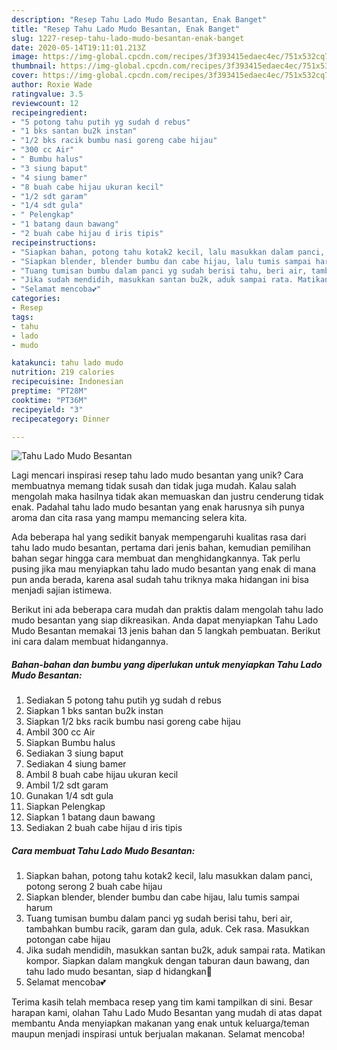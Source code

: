 ```yaml
---
description: "Resep Tahu Lado Mudo Besantan, Enak Banget"
title: "Resep Tahu Lado Mudo Besantan, Enak Banget"
slug: 1227-resep-tahu-lado-mudo-besantan-enak-banget
date: 2020-05-14T19:11:01.213Z
image: https://img-global.cpcdn.com/recipes/3f393415edaec4ec/751x532cq70/tahu-lado-mudo-besantan-foto-resep-utama.jpg
thumbnail: https://img-global.cpcdn.com/recipes/3f393415edaec4ec/751x532cq70/tahu-lado-mudo-besantan-foto-resep-utama.jpg
cover: https://img-global.cpcdn.com/recipes/3f393415edaec4ec/751x532cq70/tahu-lado-mudo-besantan-foto-resep-utama.jpg
author: Roxie Wade
ratingvalue: 3.5
reviewcount: 12
recipeingredient:
- "5 potong tahu putih yg sudah d rebus"
- "1 bks santan bu2k instan"
- "1/2 bks racik bumbu nasi goreng cabe hijau"
- "300 cc Air"
- " Bumbu halus"
- "3 siung baput"
- "4 siung bamer"
- "8 buah cabe hijau ukuran kecil"
- "1/2 sdt garam"
- "1/4 sdt gula"
- " Pelengkap"
- "1 batang daun bawang"
- "2 buah cabe hijau d iris tipis"
recipeinstructions:
- "Siapkan bahan, potong tahu kotak2 kecil, lalu masukkan dalam panci, potong serong 2 buah cabe hijau"
- "Siapkan blender, blender bumbu dan cabe hijau, lalu tumis sampai harum"
- "Tuang tumisan bumbu dalam panci yg sudah berisi tahu, beri air, tambahkan bumbu racik, garam dan gula, aduk. Cek rasa. Masukkan potongan cabe hijau"
- "Jika sudah mendidih, masukkan santan bu2k, aduk sampai rata. Matikan kompor. Siapkan dalam mangkuk dengan taburan daun bawang, dan tahu lado mudo besantan, siap d hidangkan🤗"
- "Selamat mencoba💕"
categories:
- Resep
tags:
- tahu
- lado
- mudo

katakunci: tahu lado mudo 
nutrition: 219 calories
recipecuisine: Indonesian
preptime: "PT28M"
cooktime: "PT36M"
recipeyield: "3"
recipecategory: Dinner

---
```



![Tahu Lado Mudo Besantan](https://img-global.cpcdn.com/recipes/3f393415edaec4ec/751x532cq70/tahu-lado-mudo-besantan-foto-resep-utama.jpg)

Lagi mencari inspirasi resep tahu lado mudo besantan yang unik? Cara membuatnya memang tidak susah dan tidak juga mudah. Kalau salah mengolah maka hasilnya tidak akan memuaskan dan justru cenderung tidak enak. Padahal tahu lado mudo besantan yang enak harusnya sih punya aroma dan cita rasa yang mampu memancing selera kita.



Ada beberapa hal yang sedikit banyak mempengaruhi kualitas rasa dari tahu lado mudo besantan, pertama dari jenis bahan, kemudian pemilihan bahan segar hingga cara membuat dan menghidangkannya. Tak perlu pusing jika mau menyiapkan tahu lado mudo besantan yang enak di mana pun anda berada, karena asal sudah tahu triknya maka hidangan ini bisa menjadi sajian istimewa.


Berikut ini ada beberapa cara mudah dan praktis dalam mengolah tahu lado mudo besantan yang siap dikreasikan. Anda dapat menyiapkan Tahu Lado Mudo Besantan memakai 13 jenis bahan dan 5 langkah pembuatan. Berikut ini cara dalam membuat hidangannya.

<!--inarticleads1-->

##### Bahan-bahan dan bumbu yang diperlukan untuk menyiapkan Tahu Lado Mudo Besantan:

1. Sediakan 5 potong tahu putih yg sudah d rebus
1. Siapkan 1 bks santan bu2k instan
1. Siapkan 1/2 bks racik bumbu nasi goreng cabe hijau
1. Ambil 300 cc Air
1. Siapkan  Bumbu halus
1. Sediakan 3 siung baput
1. Sediakan 4 siung bamer
1. Ambil 8 buah cabe hijau ukuran kecil
1. Ambil 1/2 sdt garam
1. Gunakan 1/4 sdt gula
1. Siapkan  Pelengkap
1. Siapkan 1 batang daun bawang
1. Sediakan 2 buah cabe hijau d iris tipis




<!--inarticleads2-->

##### Cara membuat Tahu Lado Mudo Besantan:

1. Siapkan bahan, potong tahu kotak2 kecil, lalu masukkan dalam panci, potong serong 2 buah cabe hijau
1. Siapkan blender, blender bumbu dan cabe hijau, lalu tumis sampai harum
1. Tuang tumisan bumbu dalam panci yg sudah berisi tahu, beri air, tambahkan bumbu racik, garam dan gula, aduk. Cek rasa. Masukkan potongan cabe hijau
1. Jika sudah mendidih, masukkan santan bu2k, aduk sampai rata. Matikan kompor. Siapkan dalam mangkuk dengan taburan daun bawang, dan tahu lado mudo besantan, siap d hidangkan🤗
1. Selamat mencoba💕




Terima kasih telah membaca resep yang tim kami tampilkan di sini. Besar harapan kami, olahan Tahu Lado Mudo Besantan yang mudah di atas dapat membantu Anda menyiapkan makanan yang enak untuk keluarga/teman maupun menjadi inspirasi untuk berjualan makanan. Selamat mencoba!
